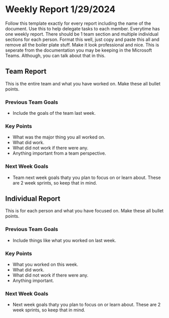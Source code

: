 # Weekly Report 1/29/2024
Follow this template exactly for every report including the name of the document. Use this to help delegate tasks to each member. Everytime has one weekly report. There should be 1 team section and multiple individual sections for each person.
Format this well, just copy and paste this all and remove all the boiler plate stuff. Make it look professional and nice. This is seperate from the documentation you may be keeping in the Microsoft Teams. Although, you can talk about that in this.

## Team Report
This is the entire team and what you have worked on. Make these all bullet points.

### Previous Team Goals
- Include the goals of the team last week.

### Key Points
- What was the major thing you all worked on.
- What did work.
- What did not work if there were any.
- Anything important from a team perspective.
  
### Next Week Goals
- Team next week goals thaty you plan to focus on or learn about. These are 2 week sprints, so keep that in mind.

## Individual Report
This is for each person and what you have focused on. Make these all bullet points.

### Previous Team Goals
- Include things like what you worked on last week.
  
### Key Points
- What you worked on this week.
- What did work.
- What did not work if there were any.
- Anything important.
  
### Next Week Goals
- Next week goals thaty you plan to focus on or learn about. These are 2 week sprints, so keep that in mind.

